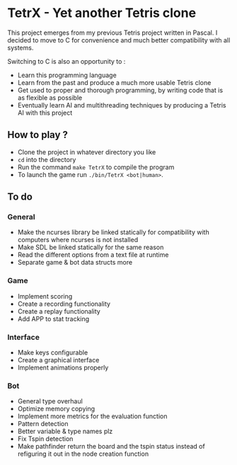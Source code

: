# TetrX - Yet another Tetris clone

This project emerges from my previous Tetris project written in Pascal. I decided to move to C for convenience and much better compatibility with all systems.

Switching to C is also an opportunity to :
- Learn this programming language
- Learn from the past and produce a much more usable Tetris clone
- Get used to proper and thorough programming, by writing code that is as flexible as possible
- Eventually learn AI and multithreading techniques by producing a Tetris AI with this project

## How to play ?

- Clone the project in whatever directory you like
- `cd` into the directory
- Run the command `make TetrX` to compile the program
- To launch the game run `./bin/TetrX <bot|human>`.

## To do
### General
- Make the ncurses library be linked statically for compatibility with computers where ncurses is not installed
- Make SDL be linked statically for the same reason
- Read the different options from a text file at runtime
- Separate game & bot data structs more
### Game
- Implement scoring
- Create a recording functionality
- Create a replay functionality
- Add APP to stat tracking
### Interface
- Make keys configurable
- Create a graphical interface
- Implement animations properly
### Bot
- General type overhaul
- Optimize memory copying
- Implement more metrics for the evaluation function
- Pattern detection
- Better variable & type names plz
- Fix Tspin detection
- Make pathfinder return the board and the tspin status instead of refiguring it out in the node creation function
